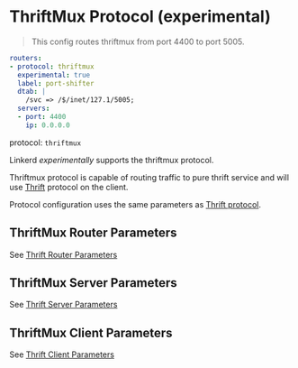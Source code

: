 # ThriftMux Protocol (experimental)

> This config routes thriftmux from port 4400 to port 5005.

```yaml
routers:
- protocol: thriftmux
  experimental: true
  label: port-shifter
  dtab: |
    /svc => /$/inet/127.1/5005;
  servers:
  - port: 4400
    ip: 0.0.0.0
```

protocol: `thriftmux`

Linkerd _experimentally_ supports the thriftmux protocol.

Thriftmux protocol is capable of routing traffic to pure thrift service and
will use [Thrift](http://twitter.github.io/finagle/guide/Protocols.html#thrift) protocol on the client.

Protocol configuration uses the same parameters as
[Thrift protocol](https://linkerd.io/config/head/linkerd#thrift-protocol).

## ThriftMux Router Parameters

See [Thrift Router Parameters](https://linkerd.io/config/head/linkerd#thrift-router-parameters)

## ThriftMux Server Parameters

See [Thrift Server Parameters](https://linkerd.io/config/head/linkerd#thrift-server-parameters)

## ThriftMux Client Parameters

See [Thrift Client Parameters](https://linkerd.io/config/head/linkerd#thrift-client-parameters)
